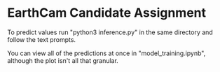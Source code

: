 # EarthCam Candidate Assignment

To predict values run "python3 inference.py" in the same directory and follow the text prompts.

You can view all of the predictions at once in "model_training.ipynb", although the plot isn't all that granular.
